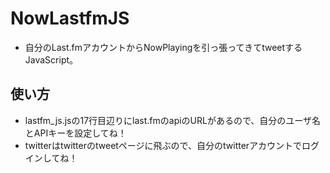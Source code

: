 # NowLastfmJS

- 自分のLast.fmアカウントからNowPlayingを引っ張ってきてtweetするJavaScript。

## 使い方

- lastfm_js.jsの17行目辺りにlast.fmのapiのURLがあるので、自分のユーザ名とAPIキーを設定してね！
- twitterはtwitterのtweetページに飛ぶので、自分のtwitterアカウントでログインしてね！
